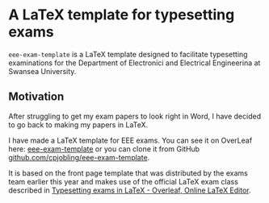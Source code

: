 # A LaTeX template for typesetting exams 

`eee-exam-template` is a LaTeX template designed to facilitate typesetting
examinations for the Department of Electronici and Electrical Engineerina
at Swansea University.

## Motivation

After struggling to get my exam papers to look right in Word, I have decided to go back to making my papers in LaTeX.

I have made a LaTeX template for EEE exams. You can see it on OverLeaf here: 
[eee-exam-template](https://www.overleaf.com/read/tcgntgbgqrmaab) 
or you can clone it from GitHub [github.com/cpjobling/eee-exam-template](https://github.com/cpjobling/eee-exam-template).

It is based on the front page template that was distributed by the exams team earlier this year and makes use of the official LaTeX exam class
described in [Typesetting exams in LaTeX - Overleaf, Online LaTeX Editor](https://www.overleaf.com/learn/latex/Typesetting_exams_in_LaTeX).

